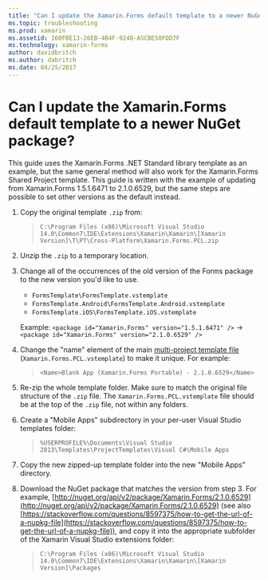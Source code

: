 ```yaml
---
title: "Can I update the Xamarin.Forms default template to a newer NuGet package?"
ms.topic: troubleshooting
ms.prod: xamarin
ms.assetid: 160FBE13-26EB-4B4F-9248-A5CBE58FDD7F
ms.technology: xamarin-forms
author: davidbritch
ms.author: dabritch
ms.date: 04/25/2017
---
```


# Can I update the Xamarin.Forms default template to a newer NuGet package?

This guide uses the Xamarin.Forms .NET Standard library template as an example, but the same general method will also work for the Xamarin.Forms Shared Project template. This guide is written with the example of updating from Xamarin.Forms 1.5.1.6471 to 2.1.0.6529, but the same steps are possible to set other versions as the default instead.

1.  Copy the original template `.zip` from:

    > `C:\Program Files (x86)\Microsoft Visual Studio 14.0\Common7\IDE\Extensions\Xamarin\Xamarin\[Xamarin Version]\T\PT\Cross-Platform\Xamarin.Forms.PCL.zip`

2.  Unzip the `.zip` to a temporary location.

3.  Change all of the occurrences of the old version of the Forms package to the new version you'd like to use.
    *   `FormsTemplate\FormsTemplate.vstemplate`
    *   `FormsTemplate.Android\FormsTemplate.Android.vstemplate`
    *   `FormsTemplate.iOS\FormsTemplate.iOS.vstemplate`

    Example: `<package id="Xamarin.Forms" version="1.5.1.6471" />` -> `<package id="Xamarin.Forms" version="2.1.0.6529" />`

4.  Change the "name" element of the main [multi-project template file](https://msdn.microsoft.com/library/ms185308.aspx) (`Xamarin.Forms.PCL.vstemplate`) to make it unique. For example:
    > `<Name>Blank App (Xamarin.Forms Portable) - 2.1.0.6529</Name>`

5.  Re-zip the whole template folder. Make sure to match the original file structure of the `.zip` file. The `Xamarin.Forms.PCL.vstemplate` file should be at the top of the `.zip` file, not within any folders.

6.  Create a "Mobile Apps" subdirectory in your per-user Visual Studio templates folder:
    > `%USERPROFILE%\Documents\Visual Studio 2013\Templates\ProjectTemplates\Visual C#\Mobile Apps`

7.  Copy the new zipped-up template folder into the new "Mobile Apps" directory.

8.  Download the NuGet package that matches the version from step 3. For example, [http://nuget.org/api/v2/package/Xamarin.Forms/2.1.0.6529](http://nuget.org/api/v2/package/Xamarin.Forms/2.1.0.6529) (see also [https://stackoverflow.com/questions/8597375/how-to-get-the-url-of-a-nupkg-file](https://stackoverflow.com/questions/8597375/how-to-get-the-url-of-a-nupkg-file)), and copy it into the appropriate subfolder of the Xamarin Visual Studio extensions folder:
    > `C:\Program Files (x86)\Microsoft Visual Studio 14.0\Common7\IDE\Extensions\Xamarin\Xamarin\[Xamarin Version]\Packages`
